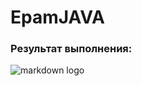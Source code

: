 # EpamJAVA

### Результат выполнения:

![markdown logo](https://sun9-32.userapi.com/impg/_dDIvvnYtaLVhmBmY_7gSuTOgXoBmONc-xcIsg/L0Vv0gBHQc4.jpg?size=1956x900&quality=96&proxy=1&sign=a1070b3b7d3cb7d6e7edba380e647552&type=album)

